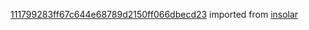 [111799283ff67c644e68789d2150ff066dbecd23](https://github.com/insolar/insolar/commit/111799283ff67c644e68789d2150ff066dbecd23) imported from [insolar](https://github.com/insolar/insolar)
